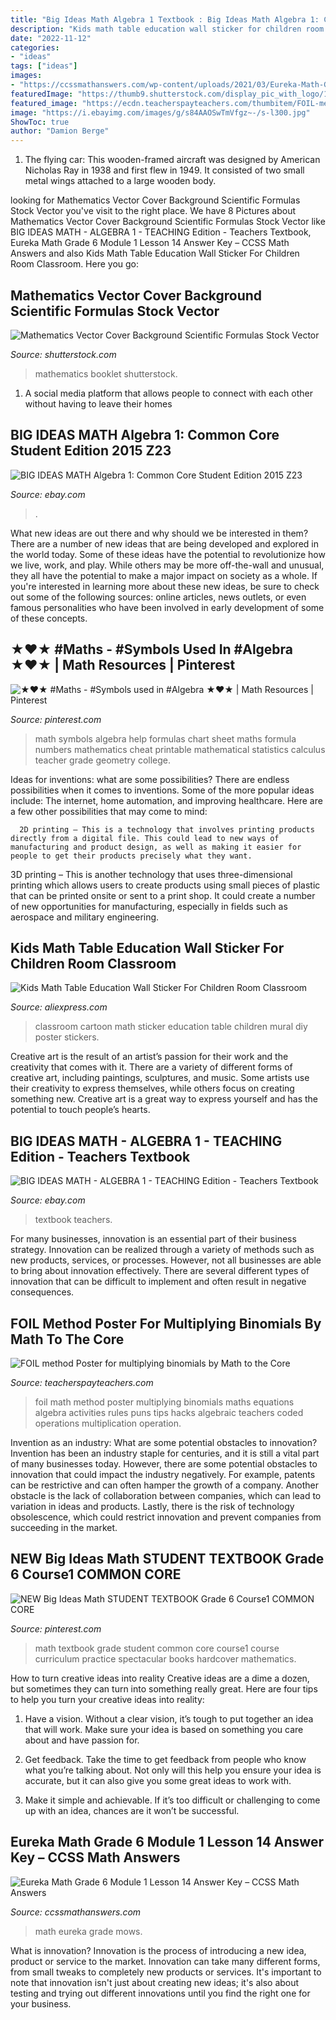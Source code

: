 ```yaml
---
title: "Big Ideas Math Algebra 1 Textbook : Big Ideas Math Algebra 1: Common Core Student Edition 2015 Z23"
description: "Kids math table education wall sticker for children room classroom"
date: "2022-11-12"
categories:
- "ideas"
tags: ["ideas"]
images:
- "https://ccssmathanswers.com/wp-content/uploads/2021/03/Eureka-Math-Grade-6-Module-1-Lesson-14-Exit-Ticket-Answer-Key-18.png"
featuredImage: "https://thumb9.shutterstock.com/display_pic_with_logo/1354129/320996975/stock-vector-mathematics-vector-cover-a-background-from-scientific-formulas-for-book-textbook-notebook-320996975.jpg"
featured_image: "https://ecdn.teacherspayteachers.com/thumbitem/FOIL-method-Poster-for-multiplying-binomials-1456790665/original-647020-1.jpg"
image: "https://i.ebayimg.com/images/g/s84AAOSwTmVfgz~-/s-l300.jpg"
ShowToc: true
author: "Damion Berge"
---
```



1. The flying car: This wooden-framed aircraft was designed by American Nicholas Ray in 1938 and first flew in 1949. It consisted of two small metal wings attached to a large wooden body.

	

		
looking for Mathematics Vector Cover Background Scientific Formulas Stock Vector you've visit to the right place. We have 8 Pictures about Mathematics Vector Cover Background Scientific Formulas Stock Vector like BIG IDEAS MATH - ALGEBRA 1 - TEACHING Edition - Teachers Textbook, Eureka Math Grade 6 Module 1 Lesson 14 Answer Key – CCSS Math Answers and also Kids Math Table Education Wall Sticker For Children Room Classroom. Here you go:
		
    
## Mathematics Vector Cover Background Scientific Formulas Stock Vector

<img loading=lazy src="https://thumb9.shutterstock.com/display_pic_with_logo/1354129/320996975/stock-vector-mathematics-vector-cover-a-background-from-scientific-formulas-for-book-textbook-notebook-320996975.jpg" onerror="this.onerror=null;this.src='https://tse4.mm.bing.net/th?id=OIP.cLTXBFsyu9LfpQHNbbpA6wAAAA&amp;pid=15.1';" alt="Mathematics Vector Cover Background Scientific Formulas Stock Vector">

_Source: shutterstock.com_

>mathematics booklet shutterstock. 

	

1. A social media platform that allows people to connect with each other without having to leave their homes 

    
## BIG IDEAS MATH Algebra 1: Common Core Student Edition 2015 Z23

<img loading=lazy src="https://i.ebayimg.com/images/g/2KcAAOSwHwReMyH6/s-l400.jpg" onerror="this.onerror=null;this.src='https://tse1.mm.bing.net/th?id=OIP.X0ra_Gjg0-3QLbekA0vrbwAAAA&amp;pid=15.1';" alt="BIG IDEAS MATH Algebra 1: Common Core Student Edition 2015 Z23">

_Source: ebay.com_

>. 

	

What new ideas are out there and why should we be interested in them?
There are a number of new ideas that are being developed and explored in the world today. Some of these ideas have the potential to revolutionize how we live, work, and play. While others may be more off-the-wall and unusual, they all have the potential to make a major impact on society as a whole. If you're interested in learning more about these new ideas, be sure to check out some of the following sources: online articles, news outlets, or even famous personalities who have been involved in early development of some of these concepts.

    
## ★♥★ #Maths - #Symbols Used In #Algebra ★♥★ | Math Resources | Pinterest

<img loading=lazy src="https://s-media-cache-ak0.pinimg.com/736x/91/1d/a7/911da7203493bba4867ebeb96198096d.jpg" onerror="this.onerror=null;this.src='https://tse1.mm.bing.net/th?id=OIP.nXrQQqET8LeaIycZ25_xugHaLj&amp;pid=15.1';" alt="★♥★ #Maths - #Symbols used in #Algebra ★♥★ | Math Resources | Pinterest">

_Source: pinterest.com_

>math symbols algebra help formulas chart sheet maths formula numbers mathematics cheat printable mathematical statistics calculus teacher grade geometry college. 

	

Ideas for inventions: what are some possibilities?
There are endless possibilities when it comes to inventions. Some of the more popular ideas include:
The internet, home automation, and improving healthcare. Here are a few other possibilities that may come to mind: 

      2D printing – This is a technology that involves printing products directly from a digital file. This could lead to new ways of manufacturing and product design, as well as making it easier for people to get their products precisely what they want.
3D printing – This is another technology that uses three-dimensional printing which allows users to create products using small pieces of plastic that can be printed onsite or sent to a print shop. It could create a number of new opportunities for manufacturing, especially in fields such as aerospace and military engineering.

    
## Kids Math Table Education Wall Sticker For Children Room Classroom

<img loading=lazy src="https://ae01.alicdn.com/kf/HTB1VpQsef2H8KJjy1zkq6xr7pXav/Kids-Math-Table-Education-Wall-Sticker-For-Children-Room-Classroom-Mural-Wall-Decorative-Cartoon-Diy-Art.jpg" onerror="this.onerror=null;this.src='https://tse1.mm.bing.net/th?id=OIP.IW0E7A--Sc9JMWZBAKTHJQHaHa&amp;pid=15.1';" alt="Kids Math Table Education Wall Sticker For Children Room Classroom">

_Source: aliexpress.com_

>classroom cartoon math sticker education table children mural diy poster stickers. 

	

Creative art is the result of an artist’s passion for their work and the creativity that comes with it. There are a variety of different forms of creative art, including paintings, sculptures, and music. Some artists use their creativity to express themselves, while others focus on creating something new. Creative art is a great way to express yourself and has the potential to touch people’s hearts.

    
## BIG IDEAS MATH - ALGEBRA 1 - TEACHING Edition - Teachers Textbook

<img loading=lazy src="https://i.ebayimg.com/images/g/s84AAOSwTmVfgz~-/s-l300.jpg" onerror="this.onerror=null;this.src='https://tse4.mm.bing.net/th?id=OIP.9pXw2-RKuYc7tP6Nt-HrjwAAAA&amp;pid=15.1';" alt="BIG IDEAS MATH - ALGEBRA 1 - TEACHING Edition - Teachers Textbook">

_Source: ebay.com_

>textbook teachers. 

	

For many businesses, innovation is an essential part of their business strategy. Innovation can be realized through a variety of methods such as new products, services, or processes. However, not all businesses are able to bring about innovation effectively. There are several different types of innovation that can be difficult to implement and often result in negative consequences.

    
## FOIL Method Poster For Multiplying Binomials By Math To The Core

<img loading=lazy src="https://ecdn.teacherspayteachers.com/thumbitem/FOIL-method-Poster-for-multiplying-binomials-1456790665/original-647020-1.jpg" onerror="this.onerror=null;this.src='https://tse1.mm.bing.net/th?id=OIP.EDcuaLoui-UQxBgjMhx36QHaHX&amp;pid=15.1';" alt="FOIL method Poster for multiplying binomials by Math to the Core">

_Source: teacherspayteachers.com_

>foil math method poster multiplying binomials maths equations algebra activities rules puns tips hacks algebraic teachers coded operations multiplication operation. 

	

Invention as an industry: What are some potential obstacles to innovation?
Invention has been an industry staple for centuries, and it is still a vital part of many businesses today. However, there are some potential obstacles to innovation that could impact the industry negatively. For example, patents can be restrictive and can often hamper the growth of a company. Another obstacle is the lack of collaboration between companies, which can lead to variation in ideas and products. Lastly, there is the risk of technology obsolescence, which could restrict innovation and prevent companies from succeeding in the market.

    
## NEW Big Ideas Math STUDENT TEXTBOOK Grade 6 Course1 COMMON CORE

<img loading=lazy src="https://i.pinimg.com/736x/fd/b0/80/fdb080fffc47b2cd7b2563bf93a29932.jpg" onerror="this.onerror=null;this.src='https://tse4.mm.bing.net/th?id=OIP.q81uDcT_9jz2DlTFJQjUzwHaI7&amp;pid=15.1';" alt="NEW Big Ideas Math STUDENT TEXTBOOK Grade 6 Course1 COMMON CORE">

_Source: pinterest.com_

>math textbook grade student common core course1 course curriculum practice spectacular books hardcover mathematics. 

	

How to turn creative ideas into reality
Creative ideas are a dime a dozen, but sometimes they can turn into something really great. Here are four tips to help you turn your creative ideas into reality:
1. Have a vision. Without a clear vision, it’s tough to put together an idea that will work. Make sure your idea is based on something you care about and have passion for.

2. Get feedback. Take the time to get feedback from people who know what you’re talking about. Not only will this help you ensure your idea is accurate, but it can also give you some great ideas to work with.

3. Make it simple and achievable. If it’s too difficult or challenging to come up with an idea, chances are it won’t be successful.

    
## Eureka Math Grade 6 Module 1 Lesson 14 Answer Key – CCSS Math Answers

<img loading=lazy src="https://ccssmathanswers.com/wp-content/uploads/2021/03/Eureka-Math-Grade-6-Module-1-Lesson-14-Exit-Ticket-Answer-Key-18.png" onerror="this.onerror=null;this.src='https://tse1.mm.bing.net/th?id=OIP.WXFy-mMM7kx5Xm9QN-JqZQHaD8&amp;pid=15.1';" alt="Eureka Math Grade 6 Module 1 Lesson 14 Answer Key – CCSS Math Answers">

_Source: ccssmathanswers.com_

>math eureka grade mows. 

	

What is innovation?
Innovation is the process of introducing a new idea, product or service to the market. Innovation can take many different forms, from small tweaks to completely new products or services. It's important to note that innovation isn't just about creating new ideas; it's also about testing and trying out different innovations until you find the right one for your business.

